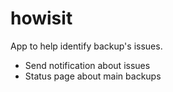 howisit
=======

App to help identify backup's issues. 
  - Send notification about issues
  - Status page about main backups